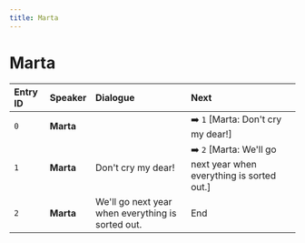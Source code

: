 ```yaml
---
title: Marta
---
```


# Marta


| Entry ID | Speaker | Dialogue | Next |
| :------- | :------ | :------- | :------------ |
| `0` | **Marta** |  | ➡️ `1` \[Marta: Don't cry my dear\!\] |
| `1` | **Marta** | Don't cry my dear\! | ➡️ `2` \[Marta: We'll go next year when everything is sorted out\.\] |
| `2` | **Marta** | We'll go next year when everything is sorted out\. | End |
